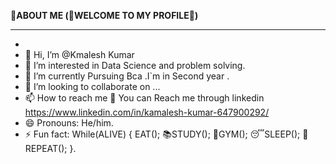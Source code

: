 
**💫ABOUT ME (🙏WELCOME TO MY PROFILE🙏)**
_______________________________________________________________________________
-
- 👋 Hi, I’m @Kmalesh Kumar
- 👀 I’m interested in Data Science and problem solving.
- 🌱 I’m currently Pursuing Bca .I`m in Second year .
- 💞️ I’m looking to collaborate on ...
- 📫 How to reach me 🤔 You can Reach me through linkedin https://www.linkedin.com/in/kamalesh-kumar-647900292/
- 😄 Pronouns: He/him.
- ⚡ Fun fact: While(ALIVE) {
EAT();
📚STUDY();
💪GYM();
😴SLEEP();
💫REPEAT();
}.

<!---
Kmalesh/Kmalesh is a ✨ special ✨ repository because its `README.md` (this file) appears on your GitHub profile.
You can click the Preview link to take a look at your changes.
--->

